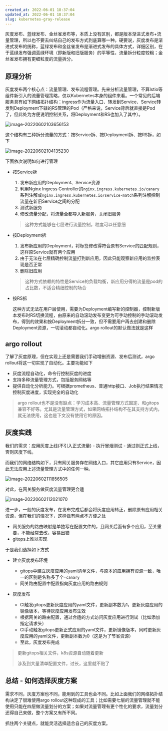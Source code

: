 ```yaml
---
created_at: 2022-06-01 18:37:04
updated_at: 2022-06-01 18:37:04
slug: kubernetes-gray-release
---
```


灰度发布、蓝绿发布、金丝雀发布等，本质上没有区别，都是版本渐进式发布+流量管理，所以也不要去纠结自己的发布方式到底算哪一种。硬要说，灰度发布是渐进式发布的统称，蓝绿发布和金丝雀发布是渐进式发布的具体方式，详细区别，在于蓝绿发布强调蓝绿环境（即新版和旧版服务）的平等性，流量拆分粒度较粗；金丝雀发布拥有更细粒度的流量拆分。

<!--more-->

## 原理分析

灰度发布两个核心点：流量管理、发布流程管理。先来分析流量管理，不算Istio等组件新引入的流量管理策略，仅以Kubernetes本身的组件来看。一个常见的后端服务具有如下网络拓扑结构：ingress作为流量入口、转发到Service、Service转发到Deployment下辖的RS管理的Pod（严格来说，Service背后就直接是Pod了，但此处为方便说明控制关系，将Deployment和RS也加入了其中）。

![image-20220602103656153](https://gdz.oss-cn-shenzhen.aliyuncs.com/local/image-20220602103656153.png)

这个结构有三种拆分流量的方式：按Service拆、按Deployment拆、按RS拆，如下

![image-20220602104135230](https://gdz.oss-cn-shenzhen.aliyuncs.com/local/image-20220602104135230.png)

下面依次说明如何进行管理

- 按Service拆

  1. 发布新应用的Deployment、Service资源
  2. 利用Nginx Ingress Controller的`nginx.ingress.kubernetes.io/canary`系列注解或`nginx.ingress.kubernetes.io/service-match`系列注解控制流量在新旧Service之间的分配
  3. 测试新服务
  4. 修改流量分配，将流量全都导入新服务，关闭旧服务

  > 这种方式能够在七层进行流量控制，粒度可以任意细

- 按Deployment拆

  1. 发布新应用的Deployment，将标签修改得符合原有Service的匹配规则，这样原Service就有两个应用
  2. 由于无法在七层精确控制流量打到新应用，因此只能观察新应用的监控表现是否正常
  3. 删除旧应用

  > 这种方式依赖的特性是Service的负载均衡，新应用分得的流量是pod的占比数，不适合精细控制的场合

- 按RS拆

  这种方式无法在用户层使用，需要为Deployment编写新的控制器，控制新版本发布时RS切换流程，由原来的自动滚动发布变更为可手动控制的手动滚动发布，得到的效果和按Deployment拆分一致，但不需要用户再去创建和删除Deployment资源，一切滚动都自动化。argo rollout的默认做法就是这样

## argo rollout

了解了灰度原理，但在实现上还是需要我们手动增删资源、发布后测试，argo rollout将这一切实现了自动化。主要功能如下

- 灰度流程自动化，命令行控制灰度的进度
- 支持多种流量管理方式，包括服务网格等
- 提供自动化分析能力。可根据prometheus、普通http接口、Job执行结果情况控制灰度进度，实现完全的自动化

> argo rollout也不是没有缺点：学习成本高、流量管理方式固定、和gitops兼容不好等。尤其是流量管理方式，如果网络拓扑结构不在其支持方式内，就无法使用，这也是下文没有使用它的原因。

## 灰度实践

我们的需求：应用灰度上线(不引入正式流量) - 执行冒烟测试 - 通过则正式上线，否则灰度下线。

而我们的网络结构如下，只有网关服务存在网络入口，其它应用只有Service，因此无法应用上述流量管理方式中的任何一种。

![image-20220602111856505](https://gdz.oss-cn-shenzhen.aliyuncs.com/local/image-20220602111856505.png)

对此，在网关服务做灰度流量管理更合适

![image-20220602112021070](https://gdz.oss-cn-shenzhen.aliyuncs.com/local/image-20220602112021070.png)

进一步，一般的灰度发布，在发布完成后都会将灰度应用转正，删除原有应用相关资源，但在我们的情况下，这样做有两点不方便之处

- 网关服务的路由映射是单独写在配置文件的，且网关后面有多个应用，至关重要，不能经常去改，容易出错
- gitops上难以实现

于是我们选择如下方式

- 建立灰度发布环境
  - gitops中建立灰度应用的yaml清单文件，与原本的应用拥有资源一致，唯一的区别是名称多了个`-canary`
  - 网关路由配置中配置指向灰度应用的路由规则

- 灰度发布
  - CI触发gitops更新灰度应用的yaml文件，更新副本数为1，更新灰度应用的镜像版本，等待灰度应用发布生效
  - 根据网关的路由配置，通过合适的方式访问灰度应用进行测试（比如添加指定请求头）
  - CI手动触发gitops更新正式应用的yaml文件，更新镜像版本，同时更新灰度应用的yaml文件，更新副本数为0（这是为了节省资源）
  - 至此，灰度发布完成

> 更新gitops相关文件，k8s资源自动随着更新
>
> 涉及到大量清单配置文件，过长，这里就不贴了

## 总结 - 如何选择灰度方案

需求不同，灰度方案也不同，能用到的工具也会不同。比如上面我们的网络拓扑结构决定了很难使用argo rollout这种现成的工具；比如需要七层的流量管理就不能使用只能在四层做流量划分的方案；如果对流量管理有更个性化的要求，流量划分还得自己来做，整个方案又有所不同。

抓住两个关键点，就能灵活选择适合自己的灰度方案。
